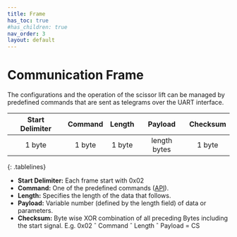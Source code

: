 ```yaml
---
title: Frame
has_toc: true
#has_children: true
nav_order: 3
layout: default
---
```



# Communication Frame

The configurations and the operation of the scissor lift can be managed by predefined commands that are sent as telegrams over the UART interface.

| Start Delimiter | Command | Length | Payload | Checksum |
|:-------:|:--------:|:---------:|:---------:|:----------:|
| 1 byte | 1 byte | 1 byte  | length bytes | 1 byte |
{: .tablelines}

* **Start Delimiter:**     Each frame start with 0x02
* **Command:**          One of the predefined commands ([API](api.markdown)).
* **Length:**           Specifies the length of the data that follows.
* **Payload:**          Variable number (defined by the length field) of data or parameters.
* **Checksum:**         Byte wise XOR combination of all preceding Bytes including the start signal. 
                    E.g. 0x02 ˆ Command ˆ Length ˆ Payload = CS